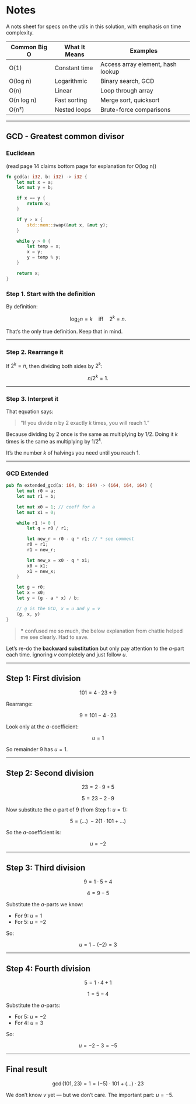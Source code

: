 # Notes

A nots sheet for specs on the utils in this solution, with emphasis on time complexity.

| Common Big O | What It Means | Examples                          |
| ------------ | ------------- | --------------------------------- |
| O(1)         | Constant time | Access array element, hash lookup |
| O(log n)     | Logarithmic   | Binary search, GCD                |
| O(n)         | Linear        | Loop through array                |
| O(n log n)   | Fast sorting  | Merge sort, quicksort             |
| O(n²)        | Nested loops  | Brute-force comparisons           |

---

## GCD - Greatest common divisor

### Euclidean

(read page 14 claims bottom page for explanation for O(log n))

```rust
fn gcd(a: i32, b: i32) -> i32 {
    let mut x = a;
    let mut y = b;

    if x == y {
        return x;
    }

    if y > x {
        std::mem::swap(&mut x, &mut y);
    }

    while y > 0 {
        let temp = x;
        x = y;
        y = temp % y;
    }

    return x;
}
```

### Step 1. Start with the definition

By definition:

$$
\log_2 n = k \quad \text{iff} \quad 2^k = n.
$$

That’s the only true definition. Keep that in mind.

---

### Step 2. Rearrange it

If $2^k = n$, then dividing both sides by $2^k$:

$$
n / 2^k = 1.
$$

---

### Step 3. Interpret it

That equation says:

> “If you divide $n$ by 2 exactly $k$ times, you will reach 1.”

Because dividing by 2 once is the same as multiplying by $1/2$. Doing it $k$ times is the same as multiplying by $1/2^k$.

It’s the number $k$ of halvings you need until you reach 1.

---

### GCD Extended

```rust
pub fn extended_gcd(a: i64, b: i64) -> (i64, i64, i64) {
    let mut r0 = a;
    let mut r1 = b;

    let mut x0 = 1; // coeff for a
    let mut x1 = 0;

    while r1 != 0 {
        let q = r0 / r1;

        let new_r = r0 - q * r1; // * see comment
        r0 = r1;
        r1 = new_r;

        let new_x = x0 - q * x1;
        x0 = x1;
        x1 = new_x;
    }

    let g = r0;
    let x = x0;
    let y = (g - a * x) / b;

    // g is the GCD, x = u and y = v
    (g, x, y)
}
```

> **\*** confused me so much, the below explanation from chattie helped me see clearly. Had to save.

Let’s re-do the **backward substitution** but only pay attention to the $a$-part each time. ignoring $v$ completely and just follow $u$.

---

## Step 1: First division

$$
101 = 4\cdot 23 + 9
$$

Rearrange:

$$
9 = 101 - 4\cdot 23
$$

Look only at the $a$-coefficient:

$$
u = 1
$$

So remainder 9 has $u=1$.

---

## Step 2: Second division

$$
23 = 2\cdot 9 + 5
$$

$$
5 = 23 - 2\cdot 9
$$

Now substitute the $a$-part of 9 (from Step 1: $u=1$):

$$
5 = (…)\; - 2(1\cdot 101 + …)
$$

So the $a$-coefficient is:

$$
u = -2
$$

---

## Step 3: Third division

$$
9 = 1\cdot 5 + 4
$$

$$
4 = 9 - 5
$$

Substitute the $a$-parts we know:

- For 9: $u=1$
- For 5: $u=-2$

So:

$$
u = 1 - (-2) = 3
$$

---

## Step 4: Fourth division

$$
5 = 1\cdot 4 + 1
$$

$$
1 = 5 - 4
$$

Substitute the $a$-parts:

- For 5: $u=-2$
- For 4: $u=3$

So:

$$
u = -2 - 3 = -5
$$

---

## Final result

$$
\gcd(101, 23) = 1 = (-5)\cdot 101 + (…)\cdot 23
$$

We don’t know $v$ yet — but we don’t care.
The important part: $u = -5$.
